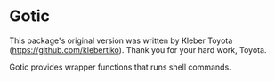 # Gotic

This package's original version was written by Kleber Toyota (https://github.com/klebertiko). Thank you for your hard work, Toyota.

Gotic provides wrapper functions that runs shell commands.
